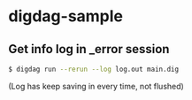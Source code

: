 # digdag-sample

## Get info log in _error session

```sh
$ digdag run --rerun --log log.out main.dig
```
(Log has keep saving in every time, not flushed)
